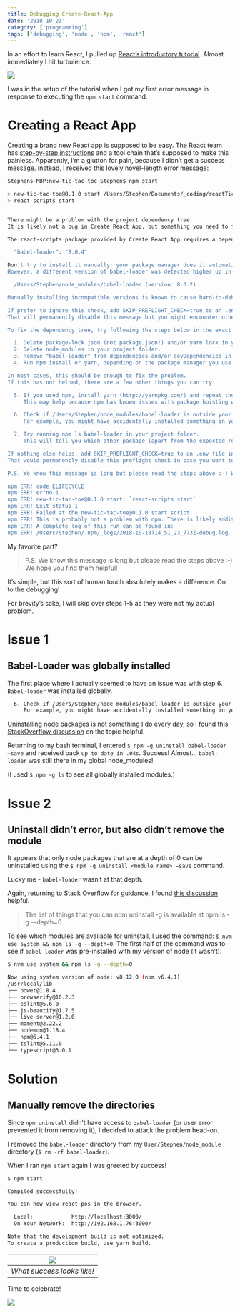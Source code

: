 ```yaml
---
title: Debugging Create-React-App
date: '2018-10-23'
category: ['programming']
tags: ['debugging', 'node', 'npm', 'react']
---
```

In an effort to learn React, I pulled up [React’s introductory tutorial](https://reactjs.org/tutorial/tutorial.html). Almost immediately I hit turbulence.

![](./turbulence.gif)

I was in the setup of the tutorial when I got my first error message in response to executing the `npm start` command.

# Creating a React App

Creating a brand new React app is supposed to be easy. The React team has [step-by-step instructions](https://reactjs.org/docs/create-a-new-react-app.html) and a tool chain that’s supposed to make this painless. Apparently, I’m a glutton for pain, because I didn’t get a success message. Instead, I received this lovely novel-length error message:
```bash
Stephens-MBP:new-tic-tac-toe Stephen$ npm start

> new-tic-tac-toe@0.1.0 start /Users/Stephen/Documents/_coding/reactTicTacToe/new-tic-tac-toe
> react-scripts start


There might be a problem with the project dependency tree.
It is likely not a bug in Create React App, but something you need to fix locally.

The react-scripts package provided by Create React App requires a dependency:

  "babel-loader": "8.0.4"

Don't try to install it manually: your package manager does it automatically.
However, a different version of babel-loader was detected higher up in the tree:

  /Users/Stephen/node_modules/babel-loader (version: 8.0.2)

Manually installing incompatible versions is known to cause hard-to-debug issues.

If prefer to ignore this check, add SKIP_PREFLIGHT_CHECK=true to an .env file in your project.
That will permanently disable this message but you might encounter other issues.

To fix the dependency tree, try following the steps below in the exact order:

  1. Delete package-lock.json (not package.json!) and/or yarn.lock in your project folder.
  2. Delete node_modules in your project folder.
  3. Remove "babel-loader" from dependencies and/or devDependencies in the package.json file in your project folder.
  4. Run npm install or yarn, depending on the package manager you use.

In most cases, this should be enough to fix the problem.
If this has not helped, there are a few other things you can try:

  5. If you used npm, install yarn (http://yarnpkg.com/) and repeat the above steps with it instead.
     This may help because npm has known issues with package hoisting which may get resolved in future versions.

  6. Check if /Users/Stephen/node_modules/babel-loader is outside your project directory.
     For example, you might have accidentally installed something in your home folder.

  7. Try running npm ls babel-loader in your project folder.
     This will tell you which other package (apart from the expected react-scripts) installed babel-loader.

If nothing else helps, add SKIP_PREFLIGHT_CHECK=true to an .env file in your project.
That would permanently disable this preflight check in case you want to proceed anyway.

P.S. We know this message is long but please read the steps above :-) We hope you find them helpful!

npm ERR! code ELIFECYCLE
npm ERR! errno 1
npm ERR! new-tic-tac-toe@0.1.0 start: `react-scripts start`
npm ERR! Exit status 1
npm ERR! Failed at the new-tic-tac-toe@0.1.0 start script.
npm ERR! This is probably not a problem with npm. There is likely additional logging output above.
npm ERR! A complete log of this run can be found in:
npm ERR! /Users/Stephen/.npm/_logs/2018-10-18T14_51_23_773Z-debug.log
```
My favorite part?

> P.S. We know this message is long but please read the steps above :-) We hope you find them helpful!

It’s simple, but this sort of human touch absolutely makes a difference. On to the debugging!

For brevity’s sake, I will skip over steps 1-5 as they were not my actual problem.

# Issue 1
## Babel-Loader was globally installed

The first place where I actually seemed to have an issue was with step 6. `Babel-loader` was installed globally.

```bash
  6. Check if /Users/Stephen/node_modules/babel-loader is outside your project directory.
     For example, you might have accidentally installed something in your home folder.
```

Uninstalling node packages is not something I do every day, so I found this [StackOverflow discussion](https://stackoverflow.com/questions/13066532/how-to-uninstall-npm-modules-in-node-js/13066677) on the topic helpful.

Returning to my bash terminal, I entered `$ npm -g uninstall babel-loader —save` and received back `up to date in .04s`. Success! Almost... `babel-loader` was still there in my global node_modules!

(I used `$ npm -g ls` to see all globally installed modules.)

# Issue 2
## Uninstall didn’t error, but also didn’t remove the module

It appears that only node packages that are at a depth of 0 can be uninstalled using the `$ npm -g uninstall <module_name> —save` command.

Lucky me - `babel-loader` wasn’t at that depth.

Again, returning to Stack Overflow for guidance, I found [this discussion](https://stackoverflow.com/questions/47763783/cant-uninstall-global-npm-packages-after-installing-nvm) helpful.

> The list of things that you can npm uninstall -g is available at npm ls -g --depth=0

To see which modules are available for uninstall, I used the command: `$ nvm use system && npm ls -g --depth=0`. The first half of the command was to see if `babel-loader` was pre-installed with my version of node (it wasn’t).

```bash
$ nvm use system && npm ls -g --depth=0

Now using system version of node: v8.12.0 (npm v6.4.1)
/usr/local/lib
├── bower@1.8.4
├── browserify@16.2.3
├── eslint@5.6.0
├── js-beautify@1.7.5
├── live-server@1.2.0
├── moment@2.22.2
├── nodemon@1.18.4
├── npm@6.4.1
├── tslint@5.11.0
└── typescript@3.0.1
```
# Solution
## Manually remove the directories

Since `npm uninstall` didn’t have access to `babel-loader` (or user error prevented it from removing it), I decided to attack the problem head-on.

I removed the `babel-loader` directory from my `User/Stephen/node_module` directory (`$ rm -rf babel-loader`).

When I ran `npm start` again I was greeted by success!
```bash
$ npm start

Compiled successfully!

You can now view react-pos in the browser.

  Local:            http://localhost:3000/
  On Your Network:  http://192.168.1.76:3000/

Note that the development build is not optimized.
To create a production build, use yarn build.
```
| ![](./react-success.png) |
|:---:|
| *What success looks like!* |

Time to celebrate!

![](./glitter.gif)